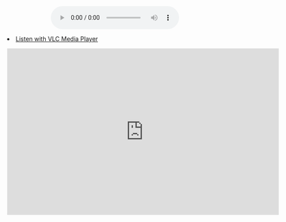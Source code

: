 <p align="center">
<audio controls src="https://s10.myradiostream.com:35854/;"></audio>
<li><a href="http://s10.myradiostream.com:35854/listen.pls">Listen with VLC Media Player</a></li>
</p>
<iframe src="https://s10.myradiostream.com:35854/" border="0" frameborder="0" width="635" height="390"></iframe>
<script src="//myradiostream.com/embed/Skyeden"></script>
